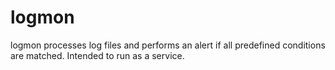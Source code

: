 # logmon

logmon processes log files and performs an alert if all predefined conditions are matched.
Intended to run as a service.




